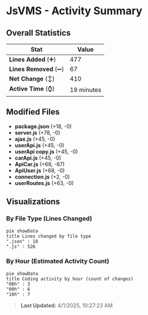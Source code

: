 # JsVMS - Activity Summary 

## Overall Statistics

| Stat                   | Value                                                             |
| ---------------------- | ----------------------------------------------------------------- |
| **Lines Added** (➕)   | 477                                          |
| **Lines Removed** (➖) | 67                                        |
| **Net Change** (↕)    | 410                |
| **Active Time** (⌚)   | 19 minutes |


## Modified Files
- **package.json** (+18, -0)
- **server.js** (+78, -0)
- **ajax.js** (+45, -0)
- **userApi.js** (+45, -0)
- **userApi copy.js** (+45, -0)
- **carApi.js** (+45, -0)
- **ApiCar.js** (+68, -67)
- **ApiUser.js** (+68, -0)
- **connection.js** (+2, -0)
- **userRoutes.js** (+63, -0)

## Visualizations

### By File Type (Lines Changed)

```mermaid
pie showData
title Lines changed by file type
".json" : 18
".js" : 526
```

### By Hour (Estimated Activity Count)

```mermaid
pie showData
title Coding activity by hour (count of changes)
"08h" : 3
"09h" : 6
"10h" : 7
```


> **Last Updated:** 4/1/2025, 10:27:23 AM